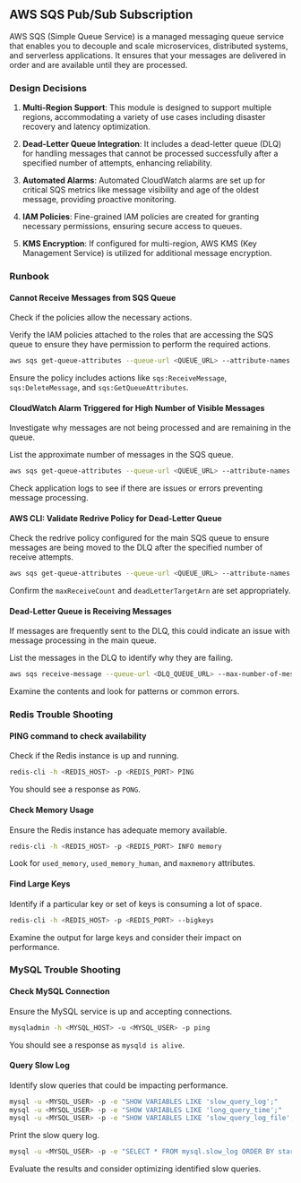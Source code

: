## AWS SQS Pub/Sub Subscription

AWS SQS (Simple Queue Service) is a managed messaging queue service that enables you to decouple and scale microservices, distributed systems, and serverless applications. It ensures that your messages are delivered in order and are available until they are processed.

### Design Decisions

1. **Multi-Region Support**: This module is designed to support multiple regions, accommodating a variety of use cases including disaster recovery and latency optimization.
  
2. **Dead-Letter Queue Integration**: It includes a dead-letter queue (DLQ) for handling messages that cannot be processed successfully after a specified number of attempts, enhancing reliability.
  
3. **Automated Alarms**: Automated CloudWatch alarms are set up for critical SQS metrics like message visibility and age of the oldest message, providing proactive monitoring.
  
4. **IAM Policies**: Fine-grained IAM policies are created for granting necessary permissions, ensuring secure access to queues.
  
5. **KMS Encryption**: If configured for multi-region, AWS KMS (Key Management Service) is utilized for additional message encryption.

### Runbook

#### Cannot Receive Messages from SQS Queue

Check if the policies allow the necessary actions.

Verify the IAM policies attached to the roles that are accessing the SQS queue to ensure they have permission to perform the required actions.

```sh
aws sqs get-queue-attributes --queue-url <QUEUE_URL> --attribute-names Policy
```

Ensure the policy includes actions like `sqs:ReceiveMessage`, `sqs:DeleteMessage`, and `sqs:GetQueueAttributes`.

#### CloudWatch Alarm Triggered for High Number of Visible Messages

Investigate why messages are not being processed and are remaining in the queue.

List the approximate number of messages in the SQS queue.

```sh
aws sqs get-queue-attributes --queue-url <QUEUE_URL> --attribute-names ApproximateNumberOfMessages
```

Check application logs to see if there are issues or errors preventing message processing.

#### AWS CLI: Validate Redrive Policy for Dead-Letter Queue

Check the redrive policy configured for the main SQS queue to ensure messages are being moved to the DLQ after the specified number of receive attempts.

```sh
aws sqs get-queue-attributes --queue-url <QUEUE_URL> --attribute-names RedrivePolicy
```

Confirm the `maxReceiveCount` and `deadLetterTargetArn` are set appropriately.

#### Dead-Letter Queue is Receiving Messages

If messages are frequently sent to the DLQ, this could indicate an issue with message processing in the main queue.

List the messages in the DLQ to identify why they are failing.

```sh
aws sqs receive-message --queue-url <DLQ_QUEUE_URL> --max-number-of-messages 10
```

Examine the contents and look for patterns or common errors.

### Redis Trouble Shooting

#### PING command to check availability

Check if the Redis instance is up and running.

```sh
redis-cli -h <REDIS_HOST> -p <REDIS_PORT> PING
```

You should see a response as `PONG`.

#### Check Memory Usage

Ensure the Redis instance has adequate memory available.

```sh
redis-cli -h <REDIS_HOST> -p <REDIS_PORT> INFO memory
```

Look for `used_memory`, `used_memory_human`, and `maxmemory` attributes.

#### Find Large Keys

Identify if a particular key or set of keys is consuming a lot of space.

```sh
redis-cli -h <REDIS_HOST> -p <REDIS_PORT> --bigkeys
```

Examine the output for large keys and consider their impact on performance.

### MySQL Trouble Shooting

#### Check MySQL Connection

Ensure the MySQL service is up and accepting connections.

```sh
mysqladmin -h <MYSQL_HOST> -u <MYSQL_USER> -p ping
```

You should see a response as `mysqld is alive`.

#### Query Slow Log

Identify slow queries that could be impacting performance.

```sh
mysql -u <MYSQL_USER> -p -e "SHOW VARIABLES LIKE 'slow_query_log';"
mysql -u <MYSQL_USER> -p -e "SHOW VARIABLES LIKE 'long_query_time';"
mysql -u <MYSQL_USER> -p -e "SHOW VARIABLES LIKE 'slow_query_log_file';"
```

Print the slow query log.

```sh
mysql -u <MYSQL_USER> -p -e "SELECT * FROM mysql.slow_log ORDER BY start_time DESC LIMIT 10;"
```

Evaluate the results and consider optimizing identified slow queries.

